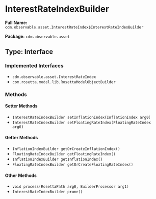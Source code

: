 # InterestRateIndexBuilder

**Full Name:** `cdm.observable.asset.InterestRateIndex$InterestRateIndexBuilder`

**Package:** `cdm.observable.asset`

## Type: Interface

### Implemented Interfaces

- `cdm.observable.asset.InterestRateIndex`
- `com.rosetta.model.lib.RosettaModelObjectBuilder`

### Methods

#### Setter Methods

- `InterestRateIndexBuilder setInflationIndex(InflationIndex arg0)`
- `InterestRateIndexBuilder setFloatingRateIndex(FloatingRateIndex arg0)`

#### Getter Methods

- `InflationIndexBuilder getOrCreateInflationIndex()`
- `FloatingRateIndexBuilder getFloatingRateIndex()`
- `InflationIndexBuilder getInflationIndex()`
- `FloatingRateIndexBuilder getOrCreateFloatingRateIndex()`

#### Other Methods

- `void process(RosettaPath arg0, BuilderProcessor arg1)`
- `InterestRateIndexBuilder prune()`

